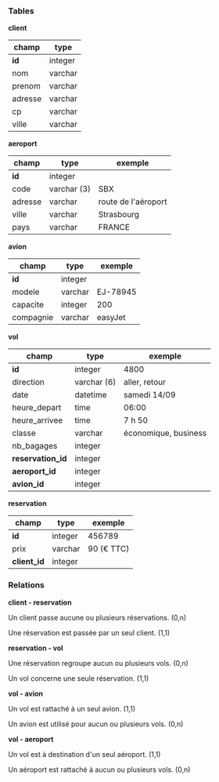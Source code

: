 ### Tables

**client**

|champ|type|
|-|-|
|**id**|integer|
|nom|varchar|
|prenom|varchar|
|adresse|varchar|
|cp|varchar|
|ville|varchar|

**aeroport**

|champ|type|exemple|
|-|-|-|
|**id**|integer||
|code|varchar (3)|SBX|
|adresse|varchar|route de l'aéroport|
|ville|varchar|Strasbourg|
|pays|varchar|FRANCE|

**avion**

|champ|type|exemple|
|-|-|-|
|**id**|integer||
|modele|varchar|EJ-78945|
|capacite|integer|200|
|compagnie|varchar|easyJet|

**vol**

|champ|type|exemple|
|-|-|-|
|**id**|integer|4800|
|direction|varchar (6)|aller, retour|
|date|datetime|samedi 14/09|
|heure_depart|time|06:00|
|heure_arrivee|time|7 h 50|
|classe|varchar|économique, business|
|nb_bagages|integer||
|**reservation_id**|integer||
|**aeroport_id**|integer||
|**avion_id**|integer||

**reservation**

|champ|type|exemple|
|-|-|-|
|**id**|integer|456789|
|prix|varchar|90 (€ TTC)|
|**client_id**|integer||

### Relations

**client - reservation**

Un client passe aucune ou plusieurs réservations. (0,n)

Une réservation est passée par un seul client. (1,1)

**reservation - vol**

Une réservation regroupe aucun ou plusieurs vols. (0,n)

Un vol concerne une seule réservation. (1,1)

**vol - avion**

Un vol est rattaché à un seul avion. (1,1)

Un avion est utilisé pour aucun ou plusieurs vols. (0,n)

**vol - aeroport**

Un vol est à destination d'un seul aéroport. (1,1)

Un aéroport est rattaché à aucun ou plusieurs vols. (0,n)